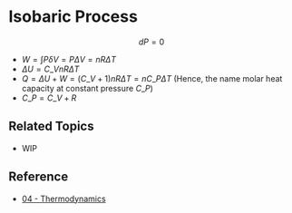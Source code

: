 # Isobaric Process

$$
dP=0
$$

* $W=\int P \delta V = P\Delta V=nR\Delta T$
* $\Delta U=C\_{V}nR\Delta T$
* $Q=\Delta U + W = \left(C\_{V}+1\right)nR\Delta T=nC\_{P}\Delta T$ (Hence, the name molar heat capacity at constant pressure $C\_{P}$)
* $C\_{P}=C\_{V}+R$

## Related Topics

* WIP

## Reference

* [04 - Thermodynamics](../../../../00%20-%20Summary/SCPY142%20-%20Physics%20for%20Medical%20Students/04%20-%20Thermodynamics.md)

